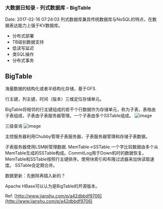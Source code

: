 <!--
title: 大数据日知录 - 列式数据库 - BigTable
date: 2017-02-16 07:24:03
tags:
- Big Data
- BigTable
-->
### 大数据日知录 - 列式数据库 - BigTable
Date: 2017-02-16 07:24:03
列式数据库兼具传统数据库与NoSQL的特点，在数据表达能力上强于KV数据库。
- 分布式部署
- TB级别数据支持
- 低读写延迟
- 类SQL操作
- 分布式事务
<!-- more -->
## BigTable
海量数据的结构化或者半结构化存储，基于GFS.

行主键，列主键，时间（版本）三维定位存储单元。

BigTable将相邻的行主键组成的若干个行数据作为存储单元，称为子表，表格由子表组成，子表由子表服务器管理。一个子表由多个SSTable组成。
![image](https://www.researchgate.net/profile/Rabi_Padhy/publication/265062016/figure/fig2/AS:295840460623875@1447545270890/Figure-5-Google-BigTable-Architecture-BigTable-has-three-different-types-of-servers.png)

三级查询
![image](https://kradnangel.gitbooks.io/operating-system/content/Tablet%20location%20hierarchy.png)

主控服务器利用Chubby管理子表服务器，子表服务器管理和存储子表数据。

子表服务器使用LSM树管理数据. MemTable->SSTable.一个字比较数据由多个从MemTable生成的SSTable构成。CommitLog用于Down机时的数据恢复。MemTable和SSTable按照行主键排序。使用块索引和布隆过滤器来加快读取速度。 SSTable会定期合并。

数据更新：先删除再插入新的？

Apache HBase可以认为是BigTable的开源版本。

Ref: [http://www.jianshu.com/p/a42dbbdf9706](http://www.jianshu.com/p/a42dbbdf9706)
